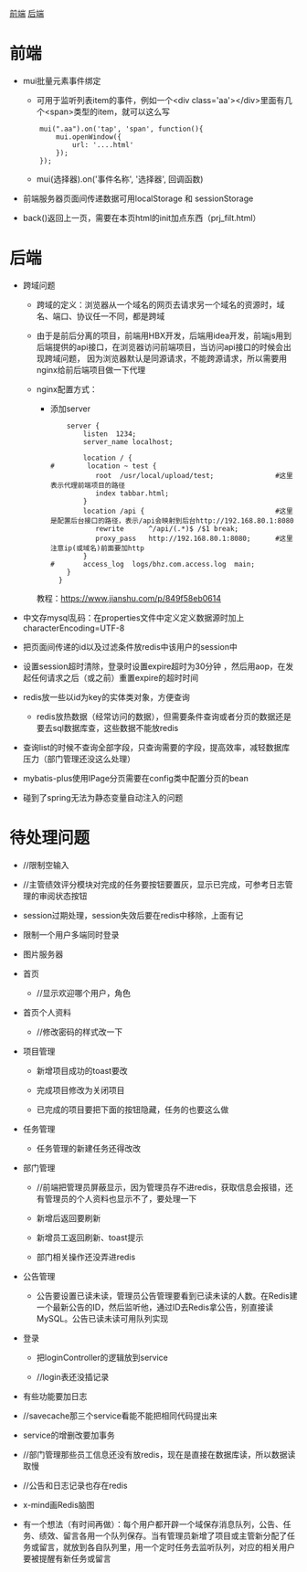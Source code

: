 <a href="#front">前端</a>
<a href="#back">后端</a>

# <a name="front">前端</a> 

- mui批量元素事件绑定

	- 可用于监听列表item的事件，例如一个<div class='aa'\></div\>里面有几个<span\>类型的item，就可以这么写

    ```
        mui(".aa").on('tap', 'span', function(){
            mui.openWindow({
            	url: '....html'
            });
        });
    ```

	- mui(选择器).on('事件名称', '选择器', 回调函数)

- 前端服务器页面间传递数据可用localStorage 和 sessionStorage

- back()返回上一页，需要在本页html的init加点东西（prj_filt.html）

# <a name="back">后端</a> 

- 跨域问题

    - 跨域的定义：浏览器从一个域名的网页去请求另一个域名的资源时，域名、端口、协议任一不同，都是跨域

    - 由于是前后分离的项目，前端用HBX开发，后端用idea开发，前端js用到后端提供的api接口，在浏览器访问前端项目，当访问api接口的时候会出现跨域问题，
    因为浏览器默认是同源请求，不能跨源请求，所以需要用nginx给前后端项目做一下代理
    
    - nginx配置方式：
    
        - 添加server
        
            ```
                server {
                    listen  1234;
                    server_name localhost;

                    location / {
            #        location ~ test {
                       root  /usr/local/upload/test;               #这里表示代理前端项目的路径
                       index tabbar.html;
                    }
                    location /api {                                #这里是配置后台接口的路径，表示/api会映射到后台http://192.168.80.1:8080
                       rewrite      ^/api/(.*)$ /$1 break;
                       proxy_pass   http://192.168.80.1:8080;      #这里注意ip(或域名)前面要加http
                    }
            #       access_log  logs/bhz.com.access.log  main;
                }
              }

            ```
      
      教程：https://www.jianshu.com/p/849f58eb0614
    
- 中文存mysql乱码：在properties文件中定义定义数据源时加上characterEncoding=UTF-8     

- 把页面间传递的id以及过滤条件放redis中该用户的session中

- 设置session超时清除，登录时设置expire超时为30分钟 ，然后用aop，在发起任何请求之后（或之前）重置expire的超时时间

- redis放一些以id为key的实体类对象，方便查询

	- redis放热数据（经常访问的数据），但需要条件查询或者分页的数据还是要去sql数据库查，这些数据不能放redis

- 查询list的时候不查询全部字段，只查询需要的字段，提高效率，减轻数据库压力（部门管理还没这么处理）

- mybatis-plus使用IPage分页需要在config类中配置分页的bean

- 碰到了spring无法为静态变量自动注入的问题



# 待处理问题

- //限制空输入

- //主管绩效评分模块对完成的任务要按钮要置灰，显示已完成，可参考日志管理的审阅状态按钮
	
- session过期处理，session失效后要在redis中移除，上面有记

- 限制一个用户多端同时登录

- 图片服务器

- 首页

	- //显示欢迎哪个用户，角色

- 首页个人资料

	- //修改密码的样式改一下

- 项目管理

	- 新增项目成功的toast要改

	- 完成项目修改为关闭项目

	- 已完成的项目要把下面的按钮隐藏，任务的也要这么做

- 任务管理

	- 任务管理的新建任务还得改改

- 部门管理

	- //前端把管理员屏蔽显示，因为管理员存不进redis，获取信息会报错，还有管理员的个人资料也显示不了，要处理一下

	- 新增后返回要刷新

	- 新增员工返回刷新、toast提示

	- 部门相关操作还没弄进redis

- 公告管理

	- 公告要设置已读未读，管理员公告管理要看到已读未读的人数。在Redis建一个最新公告的ID，然后监听他，通过ID去Redis拿公告，别直接读MySQL。公告已读未读可用队列实现

- 登录

	- 把loginController的逻辑放到service

	- //login表还没插记录

- 有些功能要加日志

- //savecache那三个service看能不能把相同代码提出来

- service的增删改要加事务

- //部门管理那些员工信息还没有放redis，现在是直接在数据库读，所以数据读取慢

- //公告和日志记录也存在redis

- x-mind画Redis脑图

- 有一个想法（有时间再做）：每个用户都开辟一个域保存消息队列，公告、任务、绩效、留言各用一个队列保存。当有管理员新增了项目或主管新分配了任务或留言，就放到各自队列里，用一个定时任务去监听队列，对应的相关用户要被提醒有新任务或留言



